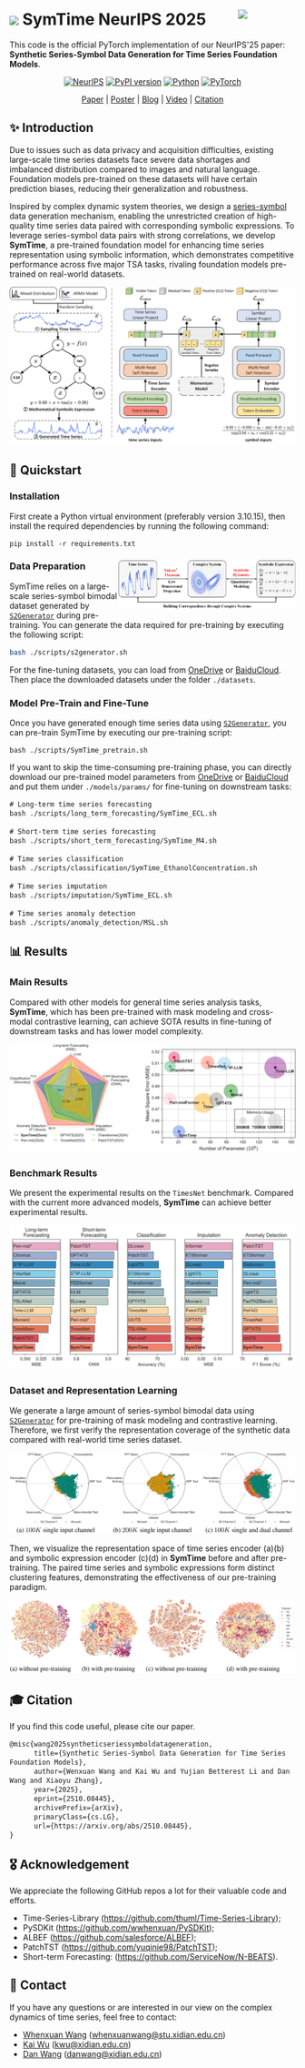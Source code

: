 # <img width="50px" src="https://github.com/wwhenxuan/S2Generator/blob/main/images/sum.png?raw=true"> SymTime NeurIPS 2025 <img width="20%" align="right" src="https://github.com/wwhenxuan/S2Generator/blob/main/images/S2Generator_logo.png?raw=true">

This code is the official PyTorch implementation of our NeurIPS'25 paper: **Synthetic Series-Symbol Data Generation for Time Series Foundation Models**.

<div align="center">

[![NeurIPS](https://img.shields.io/badge/NeurIPS'25-SymTime-orange)](https://neurips.cc/virtual/2025/poster/115260) [![PyPI version](https://badge.fury.io/py/s2generator.svg)](https://pypi.org/project/s2generator/) [![Python](https://img.shields.io/badge/python-3.10+-blue?logo=python)](https://www.python.org/) [![PyTorch](https://img.shields.io/badge/PyTorch-2.0.1-blue)](https://pytorch.org/)

[Paper](https://arxiv.org/abs/2510.08445) | [Poster](https://github.com/wwhenxuan/wwhenxuan.github.io/blob/main/assets/img/poster_neurips_2025_115260_synthetic_series-symbol_data_generation.jpg) | [Blog]() | [Video]() | [Citation](#Citation)

</div>

## ✨ Introduction

Due to issues such as data privacy and acquisition difficulties, existing large-scale time series datasets face severe data shortages and imbalanced distribution compared to images and natural language. Foundation models pre-trained on these datasets will have certain prediction biases, reducing their generalization and robustness.

Inspired by complex dynamic system theories, we design a [series-symbol](https://github.com/wwhenxuan/S2Generator) data generation mechanism, enabling the unrestricted creation of high-quality time series data paired with corresponding symbolic expressions. To leverage series-symbol data pairs with strong correlations, we develop **SymTime**, a pre-trained foundation model for enhancing time series representation using symbolic information, which demonstrates competitive performance across five major TSA tasks, rivaling foundation models pre-trained on real-world datasets.

<div style="text-align: center;">
    <img src="configs/images/S2Generator_SymTime.png" alt="SymTime" style="zoom:80%;" />
</div>

## 🧭 Quickstart

### Installation

First create a Python virtual environment (preferably version 3.10.15), then install the required dependencies by running the following command:

```
pip install -r requirements.txt
```

### Data Preparation <img width="62%" align="right" src="configs/images/connection.png">

SymTime relies on a large-scale series-symbol bimodal dataset generated by [`S2Generator`](https://github.com/wwhenxuan/S2Generator) during pre-training. You can generate the data required for pre-training by executing the following script:

```bash
bash ./scripts/s2generator.sh
```

For the fine-tuning datasets, you can load from [OneDrive](https://drive.google.com/drive/folders/1of5P-Cy-dve9zs09p_Gr_wHh8Z_hfRN_?usp=sharing) or [BaiduCloud](https://pan.baidu.com/s/1gj44jULMdtCBLC_BwRrqVA?pwd=6666). Then place the downloaded datasets under the folder `./datasets`.

### Model Pre-Train and Fine-Tune

Once you have generated enough time series data using [`S2Generator`](https://github.com/wwhenxuan/S2Generator), you can pre-train SymTime by executing our pre-training script:

```shell
bash ./scripts/SymTime_pretrain.sh
```

If you want to skip the time-consuming pre-training phase, you can directly download our pre-trained model parameters from [OneDrive](https://drive.google.com/drive/folders/1of5P-Cy-dve9zs09p_Gr_wHh8Z_hfRN_?usp=sharing) or [BaiduCloud](https://pan.baidu.com/s/1gj44jULMdtCBLC_BwRrqVA?pwd=6666) and put them under `./models/params/` for fine-tuning on downstream tasks:

```shell
# Long-term time series forecasting
bash ./scripts/long_term_forecasting/SymTime_ECL.sh

# Short-term time series forecasting
bash ./scripts/short_term_forecasting/SymTime_M4.sh

# Time series classification
bash ./scripts/classification/SymTime_EthanolConcentration.sh

# Time series imputation
bash ./scripts/imputation/SymTime_ECL.sh

# Time series anomaly detection
bash ./scripts/anomaly_detection/MSL.sh
```

## 📊 Results

### Main Results

Compared with other models for general time series analysis tasks, **SymTime**, which has been pre-trained with mask modeling and cross-modal contrastive learning, can achieve SOTA results in fine-tuning of downstream tasks and has lower model complexity.

<div style="text-align: center;">
    <img src="configs/images/main_results.png" alt="main" style="zoom:80%;" />
</div>

### Benchmark Results

We present the experimental results on the `TimesNet` benchmark. Compared with the current more advanced models, **SymTime** can achieve better experimental results.

<div style="text-align: center;">
    <img src="configs/images/finetune_benchmark_results.png" alt="benchmark" style="zoom:80%;" />
</div>

### Dataset and Representation Learning

We generate a large amount of series-symbol bimodal data using [`S2Generator`](https://github.com/wwhenxuan/S2Generator) for pre-training of mask modeling and contrastive learning. Therefore, we first verify the representation coverage of the synthetic data compared with real-world time series dataset.

<div style="text-align: center;">
    <img src="configs/images/coverage.png" alt="coverage" style="zoom:80%;" />
</div>

Then, we visualize the representation space of time series encoder (a)(b) and symbolic expression encoder (c)(d) in **SymTime** before and after pre-training. The paired time series and symbolic expressions form distinct clustering features, demonstrating the effectiveness of our pre-training paradigm.

<div style="text-align: center;">
    <img src="configs/images/representation.png" alt="representation" style="zoom:80%;" />
</div>


## 🎓 Citation <a id="Citation"></a>

If you find this code useful, please cite our paper.

```
@misc{wang2025syntheticseriessymboldatageneration,
      title={Synthetic Series-Symbol Data Generation for Time Series Foundation Models}, 
      author={Wenxuan Wang and Kai Wu and Yujian Betterest Li and Dan Wang and Xiaoyu Zhang},
      year={2025},
      eprint={2510.08445},
      archivePrefix={arXiv},
      primaryClass={cs.LG},
      url={https://arxiv.org/abs/2510.08445}, 
}
```

## 🎖️ Acknowledgement

We appreciate the following GitHub repos a lot for their valuable code and efforts.

- Time-Series-Library (https://github.com/thuml/Time-Series-Library);
- PySDKit (https://github.com/wwhenxuan/PySDKit);
- ALBEF (https://github.com/salesforce/ALBEF);
- PatchTST (https://github.com/yuqinie98/PatchTST);
- Short-term Forecasting: (https://github.com/ServiceNow/N-BEATS).

## 🤗 Contact

If you have any questions or are interested in our view on the complex dynamics of time series, feel free to contact:

- [Whenxuan Wang](https://wwhenxuan.github.io/) (whenxuanwang@stu.xidian.edu.cn)
- [Kai Wu](https://sparsel.github.io/index.html) (kwu@xidian.edu.cn)
- [Dan Wang](https://web.xidian.edu.cn/danwang/) (danwang@xidian.edu.cn)
